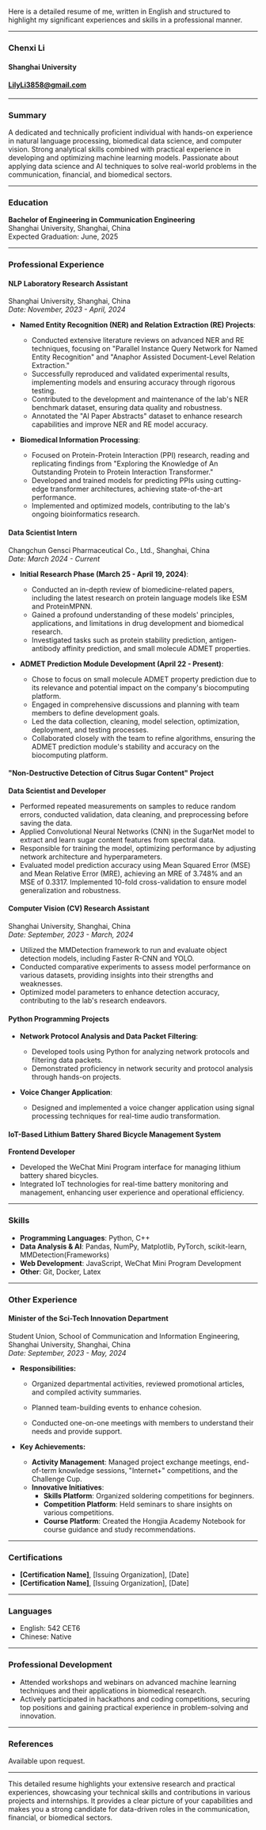 Here is a detailed resume of me, written in English and structured to highlight my significant experiences and skills in a professional manner.

---

### Chenxi Li              
#### Shanghai University             
#### LilyLi3858@gmail.com  


---

### Summary

A dedicated and technically proficient individual with hands-on experience in natural language processing, biomedical data science, and computer vision. Strong analytical skills combined with practical experience in developing and optimizing machine learning models. Passionate about applying data science and AI techniques to solve real-world problems in the communication, financial, and biomedical sectors.


---

### Education

**Bachelor of Engineering in Communication Engineering**   
Shanghai University, Shanghai, China   
Expected Graduation: June, 2025  

---

### Professional Experience  

#### **NLP Laboratory Research Assistant**
Shanghai University, Shanghai, China  
*Date: November, 2023 - April, 2024*              

- **Named Entity Recognition (NER) and Relation Extraction (RE) Projects**:
    - Conducted extensive literature reviews on advanced NER and RE techniques, focusing on "Parallel Instance Query Network for Named Entity Recognition" and "Anaphor Assisted Document-Level Relation Extraction."
    - Successfully reproduced and validated experimental results, implementing models and ensuring accuracy through rigorous testing.
    - Contributed to the development and maintenance of the lab's NER benchmark dataset, ensuring data quality and robustness.
    - Annotated the "AI Paper Abstracts" dataset to enhance research capabilities and improve NER and RE model accuracy.

- **Biomedical Information Processing**:
    - Focused on Protein-Protein Interaction (PPI) research, reading and replicating findings from "Exploring the Knowledge of An Outstanding Protein to Protein Interaction Transformer."
    - Developed and trained models for predicting PPIs using cutting-edge transformer architectures, achieving state-of-the-art performance.
    - Implemented and optimized models, contributing to the lab's ongoing bioinformatics research.

#### **Data Scientist Intern**
Changchun Gensci Pharmaceutical Co., Ltd., Shanghai, China  
*Date: March 2024 - Current*

- **Initial Research Phase (March 25 - April 19, 2024)**:
    - Conducted an in-depth review of biomedicine-related papers, including the latest research on protein language models like ESM and ProteinMPNN.
    - Gained a profound understanding of these models' principles, applications, and limitations in drug development and biomedical research.
    - Investigated tasks such as protein stability prediction, antigen-antibody affinity prediction, and small molecule ADMET properties.
  
- **ADMET Prediction Module Development (April 22 - Present)**:
    - Chose to focus on small molecule ADMET property prediction due to its relevance and potential impact on the company's biocomputing platform.
    - Engaged in comprehensive discussions and planning with team members to define development goals.
    - Led the data collection, cleaning, model selection, optimization, deployment, and testing processes.
    - Collaborated closely with the team to refine algorithms, ensuring the ADMET prediction module's stability and accuracy on the biocomputing platform.

#### **"Non-Destructive Detection of Citrus Sugar Content" Project**
**Data Scientist and Developer**
- Performed repeated measurements on samples to reduce random errors, conducted validation, data cleaning, and preprocessing before saving the data.
- Applied Convolutional Neural Networks (CNN) in the SugarNet model to extract and learn sugar content features from spectral data.
- Responsible for training the model, optimizing performance by adjusting network architecture and hyperparameters.
- Evaluated model prediction accuracy using Mean Squared Error (MSE) and Mean Relative Error (MRE), achieving an MRE of 3.748% and an MSE of 0.3317. Implemented 10-fold cross-validation to ensure model generalization and robustness.

#### **Computer Vision (CV) Research Assistant**
Shanghai University, Shanghai, China  
*Date: September, 2023 - March, 2024*        

- Utilized the MMDetection framework to run and evaluate object detection models, including Faster R-CNN and YOLO.
- Conducted comparative experiments to assess model performance on various datasets, providing insights into their strengths and weaknesses.
- Optimized model parameters to enhance detection accuracy, contributing to the lab's research endeavors.

#### **Python Programming Projects**

- **Network Protocol Analysis and Data Packet Filtering**:
    - Developed tools using Python for analyzing network protocols and filtering data packets.
    - Demonstrated proficiency in network security and protocol analysis through hands-on projects.
  
- **Voice Changer Application**:
    - Designed and implemented a voice changer application using signal processing techniques for real-time audio transformation.

#### **IoT-Based Lithium Battery Shared Bicycle Management System**
**Frontend Developer**
- Developed the WeChat Mini Program interface for managing lithium battery shared bicycles.
- Integrated IoT technologies for real-time battery monitoring and management, enhancing user experience and operational efficiency.


---

### Skills

- **Programming Languages**: Python, C++
- **Data Analysis & AI**: Pandas, NumPy, Matplotlib, PyTorch, scikit-learn, MMDetection(Frameworks)
- **Web Development**: JavaScript, WeChat Mini Program Development
- **Other**: Git, Docker, Latex

---

### Other Experience                    


#### Minister of the Sci-Tech Innovation Department
Student Union, School of Communication and Information Engineering, Shanghai University, Shanghai, China  
*Date: September, 2023 - May, 2024*       
- **Responsibilities:**
    - Organized departmental activities, reviewed promotional articles, and compiled activity summaries.

    - Planned team-building events to enhance cohesion.
    - Conducted one-on-one meetings with members to understand their needs and provide support.

- **Key Achievements:**
    - **Activity Management**: Managed project exchange meetings, end-of-term knowledge sessions, "Internet+" competitions, and the Challenge Cup.
    - **Innovative Initiatives**:
      - **Skills Platform**: Organized soldering competitions for beginners.
      - **Competition Platform**: Held seminars to share insights on various competitions.
      - **Course Platform**: Created the Hongjia Academy Notebook for course guidance and study recommendations.

---

### Certifications                                                     

- **[Certification Name]**, [Issuing Organization], [Date]
- **[Certification Name]**, [Issuing Organization], [Date]

---

### Languages

- English: 542 CET6      
- Chinese: Native

---

### Professional Development

- Attended workshops and webinars on advanced machine learning techniques and their applications in biomedical research.
- Actively participated in hackathons and coding competitions, securing top positions and gaining practical experience in problem-solving and innovation.

---

### References

Available upon request.

---

This detailed resume highlights your extensive research and practical experiences, showcasing your technical skills and contributions in various projects and internships. It provides a clear picture of your capabilities and makes you a strong candidate for data-driven roles in the communication, financial, or biomedical sectors.
